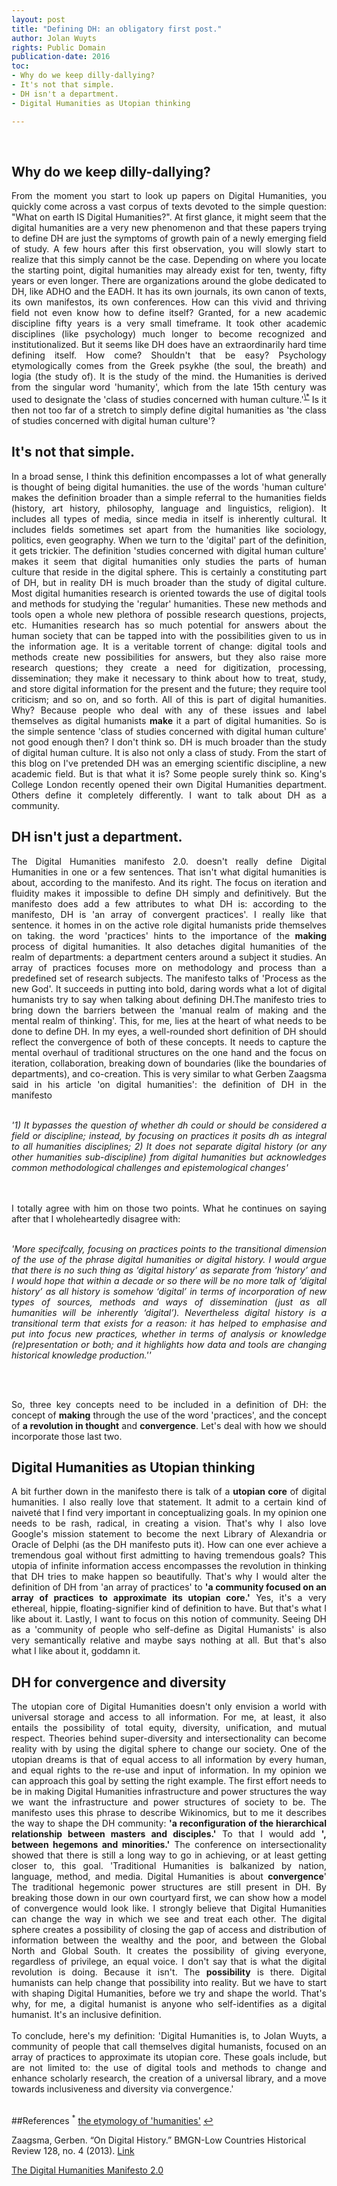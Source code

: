 ```yaml
---
layout: post
title: "Defining DH: an obligatory first post."
author: Jolan Wuyts
rights: Public Domain
publication-date: 2016
toc:
- Why do we keep dilly-dallying?
- It's not that simple.
- DH isn't a department.
- Digital Humanities as Utopian thinking

---
```

<br/>

## Why do we keep dilly-dallying?
<div style="text-align:justify;">
From the moment you start to look up papers on Digital Humanities, you quickly come across a vast corpus of texts devoted to the simple question: "What on earth IS Digital Humanities?". At first glance, it might seem that the digital humanities are a very new phenomenon and that these papers trying to define DH are just the symptoms of growth pain of a newly emerging field of study. A few hours after this first observation, you will slowly start to realize that this simply cannot be the case. Depending on where you locate the starting point, digital humanities may already exist for ten, twenty, fifty years or even longer. There are organizations around the globe dedicated to DH, like ADHO and the EADH. It has its own journals, its own canon of texts, its own manifestos, its own conferences. How can this vivid and thriving field not even know how to define itself? Granted, for a new academic discipline fifty years is a very small timeframe. It took other academic disciplines (like psychology) much longer to become recognized and institutionalized. But it seems like DH does have an extraordinarily hard time defining itself. How come? Shouldn't that be easy? Psychology etymologically comes from the Greek psykhe (the soul, the breath) and logia (the study of). It is the study of the mind. the Humanities is derived from the singular word 'humanity', which from the late 15th century was used to designate the 'class of studies concerned with human culture.'<sup><a href="#fn1" id="ref1">\*</a></sup>  Is it then not too far of a stretch to simply define digital humanities as 'the class of studies concerned with digital human culture'?
</div>

## It's not that simple.
<div style="text-align:justify;">
In a broad sense, I think this definition encompasses a lot of what generally is thought of being digital humanities. the use of the words 'human culture' makes the definition broader than a simple referral to the humanities fields (history, art history, philosophy, language and linguistics, religion). It includes all types of media, since media in itself is inherently cultural. It includes fields sometimes set apart from the humanities like sociology, politics, even geography. When we turn to the 'digital' part of the definition, it gets trickier. The definition 'studies concerned with digital human culture' makes it seem that digital humanities only studies the parts of human culture that reside in the digital sphere. This is certainly a constituting part of DH, but in reality DH is much broader than the study of digital culture. Most digital humanities research is oriented towards the use of digital tools and methods for studying the 'regular' humanities. These new methods and tools open a whole new plethora of possible research questions, projects, etc. Humanities research has so much potential for answers about the human society that can be tapped into with the possibilities given to us in the information age. It is a veritable torrent of change: digital tools and methods create new possibilities for answers, but they also raise more research questions; they create a need for digitization, processing, dissemination; they make it necessary to think about how to treat, study, and store digital information for the present and the future; they require tool criticism; and so on, and so forth. All of this is part of digital humanities. Why? Because people who deal with any of these issues and label themselves as digital humanists <b>make</b> it a part of digital humanities. So is the simple sentence 'class of studies concerned with digital human culture' not good enough then? I don't think so. DH is much broader than the study of digital human culture. It is also not only a class of study. From the start of this blog on I've pretended DH was an emerging scientific discipline, a new academic field. But is that what it is? Some people surely think so. King's College London recently opened their own Digital Humanities department. Others define it completely differently. I want to talk about DH as a community.
</div>

## DH isn't just a department.
<div style="text-align:justify;">
The Digital Humanities manifesto 2.0. doesn't really define Digital Humanities in one or a few sentences. That isn't what digital humanities is about, according to the manifesto. And its right. The focus on iteration and fluidity makes it impossible to define DH simply and definitively. But the manifesto does add a few attributes to what DH is: according to the manifesto, DH is 'an array of convergent practices'. I really like that sentence. it homes in on the active role digital humanists pride themselves on taking. the word 'practices' hints to the importance of the <b>making</b> process of digital humanities. It also detaches digital humanities of the realm of departments: a department centers around a subject it studies. An array of practices focuses more on methodology and process than a predefined set of research subjects. The manifesto talks of 'Process as the new God'. It succeeds in putting into bold, daring words what a lot of digital humanists try to say when talking about defining DH.The manifesto tries to bring down the barriers between the 'manual realm of making and the mental realm of thinking'. This, for me, lies at the heart of what needs to be done to define DH. In my eyes, a well-rounded short definition of DH should reflect the convergence of both of these concepts. It needs to capture the mental overhaul of traditional structures on the one hand and the focus on iteration, collaboration, breaking down of boundaries (like the boundaries of departments), and co-creation. This is very similar to what Gerben Zaagsma said in his article 'on digital humanities': the definition of DH in the manifesto

<br/>

<br/>

<i>'1) It bypasses the question of whether dh could or should be considered a field or discipline; instead, by focusing on practices it posits dh as integral to all humanities disciplines; 2) It does not separate digital history (or any other humanities sub-discipline) from digital humanities but acknowledges common methodological challenges and epistemological changes'</i>

<br/>

<br/>
I totally agree with him on those two points. What he continues on saying after that I wholeheartedly disagree with:

<br/>

<br/>

<i>'More specifcally, focusing on practices points to the transitional dimension of the use of the phrase digital humanities or digital history. I would argue that there is no such thing as ‘digital history’ as separate from ‘history’ and I would hope that within a decade or so there will be no more talk of ‘digital history’ as all history is somehow ‘digital’ in terms of incorporation of new types of sources, methods and ways of dissemination (just as all humanities will be inherently ‘digital’). Nevertheless digital history is a transitional term that exists for a reason: it has helped to emphasise and put into focus new practices, whether in terms of analysis or knowledge (re)presentation or both; and it highlights how data and tools are changing historical knowledge production.''</i>

<br/>

<br/>

So, three key concepts need to be included in a definition of DH: the concept of <b>making</b> through the use of the word 'practices', and the concept of <b>a revolution in thought</b> and <b>convergence</b>. Let's deal with how we should incorporate those last two.
</div>


## Digital Humanities as Utopian thinking
<div style="text-align:justify;">
A bit further down in the manifesto there is talk of a <b>utopian core</b> of digital humanities. I also really love that statement. It admit to a certain kind of naiveté that I find very important in conceptualizing goals. In my opinion one needs to be rash, radical, in creating a vision. That's why I also love Google's mission statement to become the next Library of Alexandria or Oracle of Delphi (as the DH manifesto puts it). How can one ever achieve a tremendous goal without first admitting to having tremendous goals? This utopia of infinite information access encompasses the revolution in thinking that DH tries to make happen so beautifully. That's why I would alter the definition of DH from 'an array of practices' to <b>'a community focused on an array of practices to approximate its utopian core.'</b> Yes, it's a very ethereal, hippie, floating-signifier kind of definition to have. But that's what I like about it. Lastly, I want to focus on this notion of community. Seeing DH as a 'community of people who self-define as Digital Humanists' is also very semantically relative and maybe says nothing at all. But that's also what I like about it, goddamn it.
</div>

## DH for convergence and diversity
<div style="text-align:justify;">
The utopian core of Digital Humanities doesn't only envision a world with universal storage and access to all information. For me, at least, it also entails the possibility of total equity, diversity, unification, and mutual respect. Theories behind super-diversity and intersectionality can become reality with by using the digital sphere to change our society. One of the utopian dreams is that of equal access to all information by every human, and equal rights to the re-use and input of information.
In my opinion we can approach this goal by setting the right example. The first effort needs to be in making Digital Humanities infrastructure and power structures the way we want the infrastructure and power structures of society to be. The manifesto uses this phrase to describe Wikinomics, but to me it describes the way to shape the DH community: <b>'a reconfiguration of the hierarchical relationship between masters and disciples.'</b> To that I would add <b>', between hegemons and minorities.'</b> The conference on intersectionality showed that there is still a long way to go in achieving, or at least getting closer to, this goal. 'Traditional Humanities is balkanized by nation, language, method, and media. Digital Humanities is about <b>convergence</b>' The traditional hegemonic power structures are still present in DH. By breaking those down in our own courtyard first, we can show how a model of convergence would look like. I strongly believe that Digital Humanities can change the way in which we see and treat each other. The digital sphere creates a possibility of closing the gap of access and distribution of information between the wealthy and the poor, and between the Global North and Global South. It creates the possibility of giving everyone, regardless of privilege, an equal voice. I don't say that is what the digital revolution is doing. Because it isn't. The <b>possibility</b> is there. Digital humanists can help change that possibility into reality. But we have to start with shaping Digital Humanities, before we try and shape the world. That's why, for me, a digital humanist is anyone who self-identifies as a digital humanist. It's an inclusive definition.
<br/>
<br/>
To conclude, here's my definition:
'Digital Humanities is, to Jolan Wuyts, a community of people that call themselves digital humanists, focused on an array of practices to approximate its utopian core. These goals include, but are not limited to: the use of digital tools and methods to change and enhance scholarly research, the creation of a universal library, and a move towards inclusiveness and diversity via convergence.'
</div>

<br/>

##References
<sup id="fn1">*</sup> <a href ="http://www.etymonline.com/index.php?term=humanities"> the etymology of 'humanities'</a> [&#x21a9;&#xfe0e;](#ref1)

Zaagsma, Gerben. “On Digital History.” BMGN-Low Countries Historical Review 128, no. 4 (2013). <a href ="http://www.bmgn-lchr.nl/articles/abstract/10.18352/bmgn-lchr.9344/"> Link </a>

<a href ="http://manifesto.humanities.ucla.edu/2009/05/29/the-digital-humanities-manifesto-20/"> The Digital Humanities Manifesto 2.0 </a>
